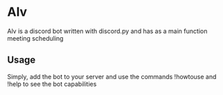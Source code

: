 # Alv
Alv is a discord bot written with discord.py and has as a main function meeting scheduling

## Usage
Simply, add the bot to your server and use the commands !howtouse and !help to see the bot capabilities
